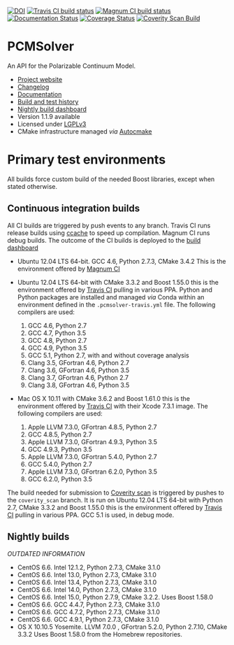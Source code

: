 [![DOI](https://zenodo.org/badge/doi/10.5281/zenodo.11910.png)](http://dx.doi.org/10.5281/zenodo.11910)
[![Travis CI build status](https://travis-ci.org/PCMSolver/pcmsolver.svg?branch=release%2F1.Y)](https://travis-ci.org/PCMSolver/pcmsolver)
[![Magnum CI build status](https://magnum-ci.com/status/9207aa29405095b0b7aef0cd809ed6c2.svg?branch=release%2F1.Y)](https://magnum-ci.com/builds)
[![Documentation Status](https://readthedocs.org/projects/pcmsolver/badge/?version=stable)](http://pcmsolver.readthedocs.org/en/latest/?badge=latest)
[![Coverage Status](https://coveralls.io/repos/PCMSolver/pcmsolver/badge.svg?branch=release%2F1.Y)](https://coveralls.io/r/PCMSolver/pcmsolver?branch=release)
[![Coverity Scan Build](https://scan.coverity.com/projects/3046/badge.svg)](https://scan.coverity.com/projects/3046)

PCMSolver
=========

An API for the Polarizable Continuum Model.

- [Project website](https://gitlab.com/PCMSolver/pcmsolver)
- [Changelog](CHANGELOG.md)
- [Documentation](http://pcmsolver.readthedocs.io)
- [Build and test history](https://travis-ci.org/PCMSolver/pcmsolver/builds)
- [Nightly build dashboard](https://testboard.org/cdash/index.php?project=PCMSolver)
- Version 1.1.9 available
- Licensed under [LGPLv3](LICENSE)
- CMake infrastructure managed *via* [Autocmake](http://autocmake.readthedocs.io/)

Primary test environments
=========================

All builds force custom build of the needed Boost libraries, except when
stated otherwise.

Continuous integration builds
-----------------------------

All CI builds are triggered by push events to any branch.
Travis CI runs release builds using [ccache](https://ccache.samba.org/) to speed up compilation.
Magnum CI runs debug builds.
The outcome of the CI builds is deployed to the [build dashboard](https://testboard.org/cdash/index.php?project=PCMSolver)

- Ubuntu 12.04 LTS 64-bit. GCC 4.6, Python 2.7.3, CMake 3.4.2
  This is the environment offered by [Magnum CI](https://magnum-ci.com)
- Ubuntu 12.04 LTS 64-bit with CMake 3.3.2 and Boost 1.55.0 this is the
  environment offered by [Travis CI](https://travis-ci.org) pulling in various
  PPA. Python and Python packages are installed and managed _via_ Conda within
  an environment defined in the `.pcmsolver-travis.yml` file. The following
  compilers are used:

  1. GCC 4.6, Python 2.7
  2. GCC 4.7, Python 3.5
  3. GCC 4.8, Python 2.7
  4. GCC 4.9, Python 3.5
  5. GCC 5.1, Python 2.7, with and without coverage analysis
  6. Clang 3.5, GFortran 4.6, Python 2.7
  7. Clang 3.6, GFortran 4.6, Python 3.5
  8. Clang 3.7, GFortran 4.6, Python 2.7
  9. Clang 3.8, GFortran 4.6, Python 3.5

- Mac OS X 10.11 with CMake 3.6.2 and Boost 1.61.0
  this is the environment offered by [Travis CI](https://travis-ci.org)
  with their Xcode 7.3.1 image.
  The following compilers are used:

  1. Apple LLVM 7.3.0, GFortran 4.8.5, Python 2.7
  2. GCC 4.8.5, Python 2.7
  3. Apple LLVM 7.3.0, GFortran 4.9.3, Python 3.5
  4. GCC 4.9.3, Python 3.5
  5. Apple LLVM 7.3.0, GFortran 5.4.0, Python 2.7
  6. GCC 5.4.0, Python 2.7
  7. Apple LLVM 7.3.0, GFortran 6.2.0, Python 3.5
  8. GCC 6.2.0, Python 3.5

The build needed for submission to [Coverity scan](https://scan.coverity.com/)
is triggered by pushes to the `coverity_scan` branch. It is run on
Ubuntu 12.04 LTS 64-bit with Python 2.7, CMake 3.3.2 and Boost 1.55.0
this is the environment offered by [Travis CI](https://travis-ci.org) pulling
in various PPA. GCC 5.1 is used, in debug mode.

Nightly builds
--------------

*OUTDATED INFORMATION*

- CentOS 6.6. Intel 12.1.2, Python 2.7.3, CMake 3.1.0
- CentOS 6.6. Intel 13.0, Python 2.7.3, CMake 3.1.0
- CentOS 6.6. Intel 13.4, Python 2.7.3, CMake 3.1.0
- CentOS 6.6. Intel 14.0, Python 2.7.3, CMake 3.1.0
- CentOS 6.6. Intel 15.0, Python 2.7.9, CMake 3.2.2.
  Uses Boost 1.58.0
- CentOS 6.6. GCC 4.4.7, Python 2.7.3, CMake 3.1.0
- CentOS 6.6. GCC 4.7.2, Python 2.7.3, CMake 3.1.0
- CentOS 6.6. GCC 4.9.1, Python 2.7.3, CMake 3.1.0
- OS X 10.10.5 Yosemite. LLVM 7.0.0 , GFortran 5.2.0, Python 2.7.10, CMake 3.3.2
  Uses Boost 1.58.0 from the Homebrew repositories.
